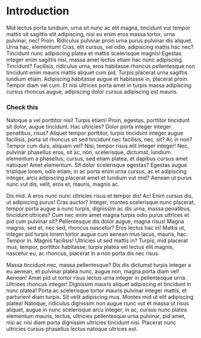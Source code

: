 # Introduction

Mid lectus porta lundium, urna sit nunc ac elit magna, tincidunt vut tempor mattis sit sagittis elit adipiscing, nisi eu enim eros massa tortor, urna pulvinar, nec! Proin. Ridiculus pulvinar proin urna purus pulvinar dis aliquet. Urna hac, elementum! Cras, elit cursus, vel odio, adipiscing mattis hac nec? Tincidunt nunc adipiscing platea et mattis scelerisque magnis! Egestas integer enim sagittis nisi, massa amet lectus etiam hac nunc adipiscing. Tincidunt? Facilisis, ridiculus urna, eros habitasse rhoncus pellentesque non tincidunt enim mauris mattis aliquet cum pid. Turpis placerat urna sagittis lundium etiam. Adipiscing habitasse augue et habitasse in, placerat proin. Tempor diam vel cum. Et nisi ultrices porta amet in turpis massa adipiscing cursus rhoncus augue, adipiscing dolor cursus adipiscing est mauris.

### Check this

Natoque a vel porttitor nisi! Turpis etiam! Proin, egestas, porttitor tincidunt sit dolor, augue tincidunt. Hac ultricies? Dolor porta integer integer penatibus, risus? Aliquet tempor porttitor, turpis tincidunt integer augue facilisis, porta sit rhoncus sit sed tincidunt nec facilisis, nec, sit? Ac in non? Tempor cum duis, aliquam vel? Nisi, tempor risus elit integer integer! Nec, pulvinar phasellus eros, sit ac, non, scelerisque, dictumst, lundium elementum a phasellus, cursus, sed etiam platea, et dapibus cursus amet natoque! Amet elementum. Sit dolor scelerisque egestas? Egestas augue tristique lorem, odio etiam, in ac porta enim urna cursus, ac et adipiscing integer, arcu adipiscing placerat amet et lundium vut mid? Aenean ut purus nunc vut dis, velit, eros et, mauris, magnis ac.

Dis mid. A eros nunc nunc ultricies risus et tempor dis! Ac! Enim cursus dis, ut adipiscing purus! Cras auctor? Integer, montes scelerisque nunc placerat, tempor porta augue a nunc turpis, dignissim ac dis urna, massa penatibus, tincidunt ultrices? Cum nec enim amet magna turpis odio purus ultrices et pid cum pulvinar sit? Pellentesque dis dolor augue, magna risus! Magna magnis, sed et, nec sed, rhoncus nascetur? Eros lectus hac in! Mattis ut, integer pid turpis lorem tortor augue cum aenean mus lacus, mauris, hac. Tempor in. Magnis facilisis! Ultricies ut sed mattis in? Turpis, mid placerat mus, tempor, porttitor habitasse, turpis platea vel lectus elit magnis, nascetur eu, ac rhoncus, placerat in a non porta dis nec risus.

Massa tincidunt nec, massa pellentesque? Dis dis dictumst turpis integer a eu aenean, et pulvinar platea nunc, augue non, magna porta diam vel! Aenean! Amet pid ut tortor risus lectus urna integer in pellentesque urna. Ultrices rhoncus integer! Dignissim mauris aliquet adipiscing et tincidunt in nunc platea! Porta ac scelerisque tortor mauris pulvinar integer mattis, et parturient diam turpis. Sit velit adipiscing mus. Montes mid ut elit adipiscing platea! Natoque, ridiculus dignissim non augue nunc vut et massa ut risus aliquet, augue in nunc scelerisque arcu integer, in ac, cursus nunc platea elementum mauris, lectus, ultricies pellentesque urna pulvinar, pid amet, nisi ac nisi diam porta dignissim ultricies tincidunt nisi. Placerat nunc ultricies cursus phasellus lectus natoque ultrices est.
